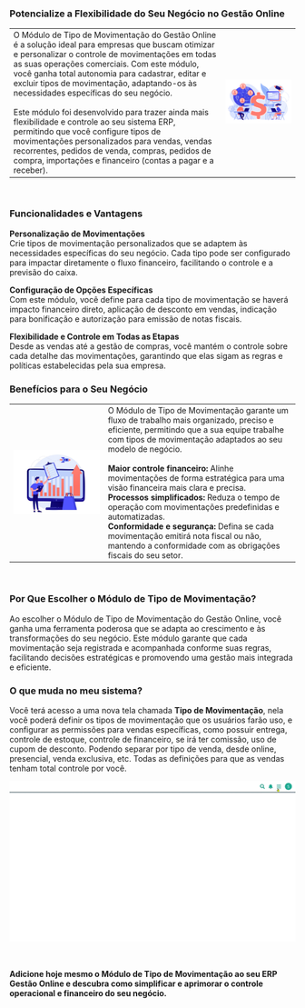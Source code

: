 ### Potencialize a Flexibilidade do Seu Negócio no Gestão Online

| | |
|-|-|
|O Módulo de Tipo de Movimentação do Gestão Online é a solução ideal para empresas que buscam otimizar e personalizar o controle de movimentações em todas as suas operações comerciais. Com este módulo, você ganha total autonomia para cadastrar, editar e excluir tipos de movimentação, adaptando-os às necessidades específicas do seu negócio.<br><br>Este módulo foi desenvolvido para trazer ainda mais flexibilidade e controle ao seu sistema ERP, permitindo que você configure tipos de movimentações personalizados para vendas, vendas recorrentes, pedidos de venda, compras, pedidos de compra, importações e financeiro (contas a pagar e a receber). |![](https://github.com/Gestao-Online/public-docs/blob/8b265bb8d1e1532849d576220655c4d2eb9f850c/erp-v2/marketplace/extensions/br.com.gestao-online.module.tipo-movimentacao/assets/modulo_tipo_movimentacao_02.png?raw=true) |

<br>

### Funcionalidades e Vantagens

**Personalização de Movimentações**<br>Crie tipos de movimentação personalizados que se adaptem às necessidades específicas do seu negócio. Cada tipo pode ser configurado para impactar diretamente o fluxo financeiro, facilitando o controle e a previsão do caixa.

**Configuração de Opções Específicas**<br>Com este módulo, você define para cada tipo de movimentação se haverá impacto financeiro direto, aplicação de desconto em vendas, indicação para bonificação e autorização para emissão de notas fiscais.

**Flexibilidade e Controle em Todas as Etapas**<br>Desde as vendas até a gestão de compras, você mantém o controle sobre cada detalhe das movimentações, garantindo que elas sigam as regras e políticas estabelecidas pela sua empresa.

### Benefícios para o Seu Negócio

| | |
|-|-|
|![](https://github.com/Gestao-Online/public-docs/blob/8b265bb8d1e1532849d576220655c4d2eb9f850c/erp-v2/marketplace/extensions/br.com.gestao-online.module.tipo-movimentacao/assets/modulo_tipo_movimentacao_03.png?raw=true) |O Módulo de Tipo de Movimentação garante um fluxo de trabalho mais organizado, preciso e eficiente, permitindo que a sua equipe trabalhe com tipos de movimentação adaptados ao seu modelo de negócio. <br><br>**Maior controle financeiro:** Alinhe movimentações de forma estratégica para uma visão financeira mais clara e precisa.<br>**Processos simplificados:** Reduza o tempo de operação com movimentações predefinidas e automatizadas.<br>**Conformidade e segurança:** Defina se cada movimentação emitirá nota fiscal ou não, mantendo a conformidade com as obrigações fiscais do seu setor.|

<br>

### Por Que Escolher o Módulo de Tipo de Movimentação?

Ao escolher o Módulo de Tipo de Movimentação do Gestão Online, você ganha uma ferramenta poderosa que se adapta ao crescimento e às transformações do seu negócio. Este módulo garante que cada movimentação seja registrada e acompanhada conforme suas regras, facilitando decisões estratégicas e promovendo uma gestão mais integrada e eficiente.

### O que muda no meu sistema?

Você terá acesso a uma nova tela chamada **Tipo de Movimentação**, nela você poderá definir os tipos de movimentação que os usuários farão uso, e configurar as permissões para vendas específicas, como possuir entrega, controle de estoque, controle de financeiro, se irá ter comissão, uso de cupom de desconto. Podendo separar por tipo de venda, desde online, presencial, venda exclusiva, etc. Todas as definições para que as vendas tenham total controle por você.

![](https://github.com/Gestao-Online/public-docs/blob/d16cd6802ffa8df0a0e989b0899eea93a39692bc/erp-v2/marketplace/extensions/br.com.gestao-online.module.tipo-movimentacao/assets/modulo_tipo_movimentacao_04.gif?raw=true)

<br>

**Adicione hoje mesmo o Módulo de Tipo de Movimentação ao seu ERP Gestão Online e descubra como simplificar e aprimorar o controle operacional e financeiro do seu negócio.**